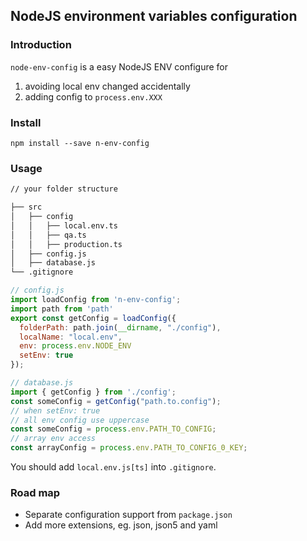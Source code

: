 ## NodeJS environment variables configuration

### Introduction

`node-env-config` is a easy NodeJS ENV configure for 
1. avoiding local env changed accidentally
2. adding config to `process.env.XXX`

### Install
```
npm install --save n-env-config
```

### Usage
```bash
// your folder structure

├── src
│   ├── config
│   │   ├── local.env.ts
│   │   ├── qa.ts
│   │   ├── production.ts
│   ├── config.js
│   ├── database.js
└── .gitignore
```

```javascript
// config.js
import loadConfig from 'n-env-config';
import path from 'path'
export const getConfig = loadConfig({
  folderPath: path.join(__dirname, "./config"),
  localName: "local.env",
  env: process.env.NODE_ENV
  setEnv: true
});

// database.js
import { getConfig } from './config';
const someConfig = getConfig("path.to.config");
// when setEnv: true
// all env config use uppercase
const someConfig = process.env.PATH_TO_CONFIG;
// array env access
const arrayConfig = process.env.PATH_TO_CONFIG_0_KEY;
```

You should add `local.env.js[ts]` into `.gitignore`.

### Road map
- Separate configuration support from `package.json`
- Add more extensions, eg. json, json5 and yaml